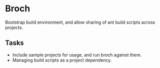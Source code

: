 # Broch

Bootstrap build environment, and allow sharing of ant build scripts across
projects.

## Tasks
* Include sample projects for usage, and run broch against them.
* Managing build scripts as a project dependency.
